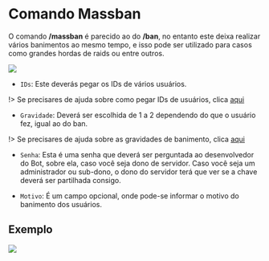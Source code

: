 # Comando Massban

O comando **/massban** é parecido ao do **/ban**, no entanto este deixa realizar vários banimentos ao mesmo tempo, e isso pode ser utilizado para casos como grandes hordas de raids ou entre outros.

<img src="https://i.imgur.com/3PPmds7.png">

- `IDs`: Este deverás pegar os IDs de vários usuários.

!> Se precisares de ajuda sobre como pegar IDs de usuários, clica [aqui](explanations/devsettings.md)

- `Gravidade`: Deverá ser escolhida de 1 a 2 dependendo do que o usuário fez, igual ao do ban.

!> Se precisares de ajuda sobre as gravidades de banimento, clica [aqui](owners/gravidades.md)

- `Senha`: Esta é uma senha que deverá ser perguntada ao desenvolvedor do Bot, sobre ela, caso você seja dono de servidor. Caso você seja um administrador ou sub-dono, o dono do servidor terá que ver se a chave deverá ser partilhada consigo.

- `Motivo`: É um campo opcional, onde pode-se informar o motivo do banimento dos usuários.

## Exemplo 

<img src="https://i.imgur.com/sYQrxiw.png">
